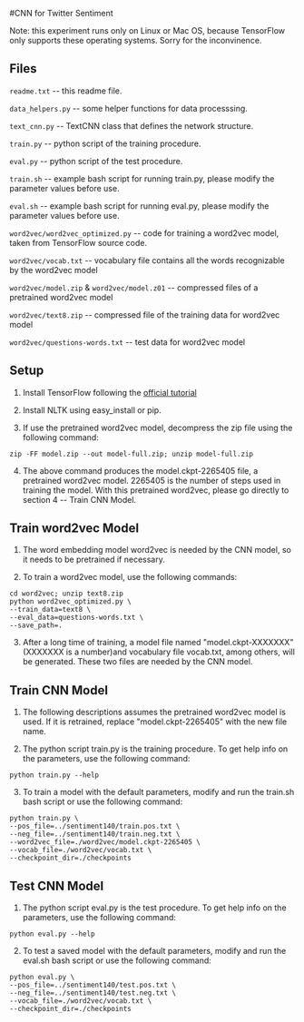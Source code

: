 
#CNN for Twitter Sentiment

Note: this experiment runs only on Linux or Mac OS, because TensorFlow only supports these operating systems. Sorry for the inconvinence. 

## Files

`readme.txt` -- this readme file.

`data_helpers.py` -- some helper functions for data processsing.

`text_cnn.py` -- TextCNN class that defines the network structure.

`train.py` -- python script of the training procedure.

`eval.py` -- python script of the test procedure.

`train.sh` -- example bash script for running train.py, please modify the parameter values before use.

`eval.sh` -- example bash script for running eval.py, please modify the parameter values before use.

`word2vec/word2vec_optimized.py` -- code for training a word2vec model, taken from TensorFlow source code.

`word2vec/vocab.txt` -- vocabulary file contains all the words recognizable by the word2vec model

`word2vec/model.zip` & `word2vec/model.z01` -- compressed files of a pretrained word2vec model

`word2vec/text8.zip` -- compressed file of the training data for word2vec model

`word2vec/questions-words.txt` -- test data for word2vec model

## Setup

1. Install TensorFlow following the [official tutorial](https://www.tensorflow.org/versions/master/get_started/os_setup.html)

2. Install NLTK using easy_install or pip.

3. If use the pretrained word2vec model, decompress the zip file using the following command:
```
zip -FF model.zip --out model-full.zip; unzip model-full.zip
```

4. The above command produces the model.ckpt-2265405 file, a pretrained word2vec model. 2265405 is the number of steps used in training the model. With this pretrained word2vec, please go directly to section 4 -- Train CNN Model.


## Train word2vec Model

1. The word embedding model word2vec is needed by the CNN model, so it needs to be pretrained if necessary.

2. To train a word2vec model, use the following commands:
```
cd word2vec; unzip text8.zip
python word2vec_optimized.py \
--train_data=text8 \
--eval_data=questions-words.txt \
--save_path=.
```

3. After a long time of training, a model file named "model.ckpt-XXXXXXX" (XXXXXXX is a number)and vocabulary file vocab.txt, among others, will be generated. These two files are needed by the CNN model. 

## Train CNN Model

1. The following descriptions assumes the pretrained word2vec model is used. If it is retrained, replace "model.ckpt-2265405" with the new file name.

2. The python script train.py is the training procedure. To get help info on the parameters, use the following command:
```
python train.py --help
```

3. To train a model with the default parameters, modify and run the train.sh bash script or use the following command:
```
python train.py \
--pos_file=../sentiment140/train.pos.txt \
--neg_file=../sentiment140/train.neg.txt \
--word2vec_file=./word2vec/model.ckpt-2265405 \
--vocab_file=./word2vec/vocab.txt \
--checkpoint_dir=./checkpoints
```

## Test CNN Model

1. The python script eval.py is the test procedure. To get help info on the parameters, use the following command:
```
python eval.py --help
```

2. To test a saved model with the default parameters, modify and run the eval.sh bash script or use the following command:
```
python eval.py \
--pos_file=../sentiment140/test.pos.txt \
--neg_file=../sentiment140/test.neg.txt \
--vocab_file=./word2vec/vocab.txt \
--checkpoint_dir=./checkpoints
```
